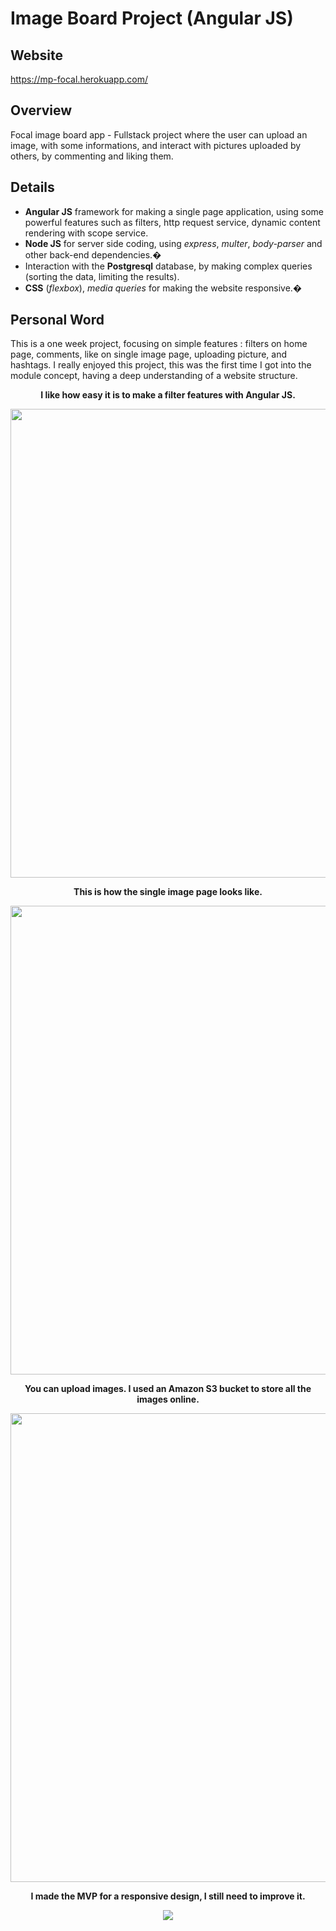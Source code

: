 # Image Board Project (Angular JS)

## Website
https://mp-focal.herokuapp.com/

## Overview

Focal image board app - Fullstack project where the user can upload an image, with some informations, and interact with pictures uploaded by others, by commenting and liking them.

## Details

- **Angular JS** framework for making a single page application, using some powerful features such as filters, http request service, dynamic content rendering with scope service.
- **Node JS** for server side coding, using *express*, *multer*, *body-parser* and other back-end dependencies.�
- Interaction with the **Postgresql** database, by making complex queries (sorting the data, limiting the results).
- **CSS** (*flexbox*), *media queries* for making the website responsive.�


## Personal Word

This is a one week project, focusing on simple features : filters on home page, comments, like on single image page, uploading picture, and hashtags.
I really enjoyed this project, this was the first time I got into the module concept, having a deep understanding of a website structure.



<p align="center"><b>I like how easy it is to make a filter features with Angular JS.</b></p>

<p align="center">
<img src="https://user-images.githubusercontent.com/26822768/27921608-8de5fe06-6278-11e7-9a8d-ab19f97c3384.gif"  width="750"/>
</p>




<p align="center"><b>This is how the single image page looks like.</b></p>

<p align="center">
<img src="https://user-images.githubusercontent.com/26822768/27919870-21c5b842-6273-11e7-8895-69676c3532fb.gif"  width="750"/>
</p>



<p align="center"><b>You can upload images. I used an Amazon S3 bucket to store all the images online.</b></p>

<p align="center">
<img src="https://user-images.githubusercontent.com/26822768/27921847-613ebe00-6279-11e7-8a9e-6f34d3e9ff24.gif"  width="750"/>
</p>



<p align="center"><b>I made the MVP for a responsive design, I still need to improve it.</b></p>

<p align="center">
<img src="https://user-images.githubusercontent.com/26822768/27922452-5911d4ae-627b-11e7-8c74-89a5cc6be22b.gif"/>
</p>
